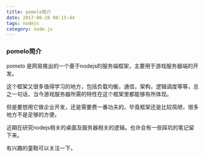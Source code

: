 ```yaml
---
title: pomelo简介
date: 2017-06-26 00:15:44
tags: nodejs
category: node.js
---
```


### pomelo简介

pomelo 是网易推出的一个基于nodejs的服务端框架，主要用于游戏服务器端的开发。

这个框架又很多值得学习的地方，包括负载均衡，通信，架构，逻辑调度等等，总之一句话，当今游戏服务器所需的特性在这个框架里都能够有所体现。

但是要想用它做企业开发，还是需要费一番功夫的。毕竟框架还是比较简陋，很多地方不是足够的方便。

近期在研究nodejs相关的桌面及服务器相关的逻辑。也许会有一些踩坑的笔记留下来。

有兴趣的童鞋可以关注一下。

